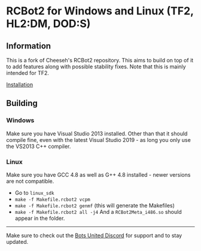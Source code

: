 # RCBot2 for Windows and Linux (TF2, HL2:DM, DOD:S)

## Information
This is a fork of Cheeseh's RCBot2 repository. This aims to build on top of it to add features along with possible stability fixes.
Note that this is mainly intended for TF2.

[Installation](http://rcbot.bots-united.com/forums/index.php?showtopic=1967)

## Building
### Windows
Make sure you have Visual Studio 2013 installed.
Other than that it should compile fine, even with the latest Visual Studio 2019 - as long you only use the VS2013 C++ compiler.

### Linux
Make sure you have GCC 4.8 as well as G++ 4.8 installed - newer versions are not compatible.

* Go to `linux_sdk`
* `make -f Makefile.rcbot2 vcpm`
* `make -f Makefile.rcbot2 genmf` (this will generate the Makefiles)
* `make -f Makefile.rcbot2 all -j4`
And a `RCBot2Meta_i486.so` should appear in the folder.
---

Make sure to check out the [Bots United Discord](https://discord.gg/BbxR5wY) for support and to stay updated.
